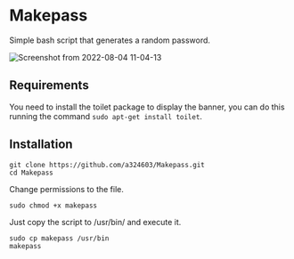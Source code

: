 # Makepass
Simple bash script that generates a random password.

![Screenshot from 2022-08-04 11-04-13](https://user-images.githubusercontent.com/32803601/182909785-ef8a194f-f7c2-4072-bf92-cb0f76d04a15.png)

## Requirements
You need to install the toilet package to display the banner, you can do this running the command 
```sudo apt-get install toilet```.  
## Installation
```
git clone https://github.com/a324603/Makepass.git
cd Makepass
```
Change permissions to the file.
```
sudo chmod +x makepass
```
Just copy the script to /usr/bin/ and execute it.
```
sudo cp makepass /usr/bin
makepass
```
